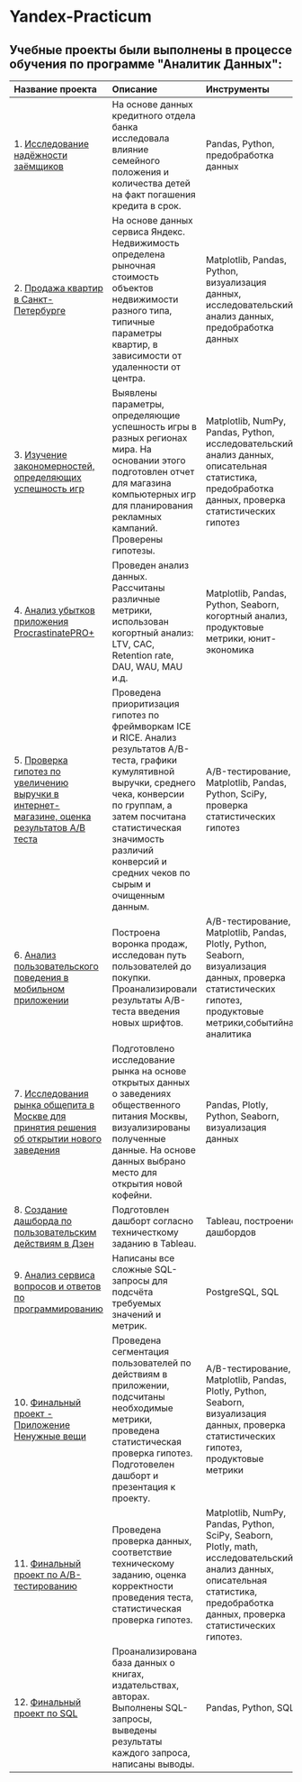 # Yandex-Practicum

## Учебные проекты были выполнены в процессе обучения по программе "Аналитик Данных":

| Название проекта                        | Описание                                                                       | Инструменты                   |
| :----------------------------- | :---------------------------------------------------------------------------- | :----------------------- |
| 1. [Исследование надёжности заёмщиков](https://github.com/Aleksador/Yandex-Practicum/tree/main/Proect1/) | На основе данных кредитного отдела банка исследовала влияние семейного положения и количества детей на факт погашения кредита в срок. | Pandas, Python, предобработка данных |
| 2. [Продажа квартир в Санкт-Петербурге](https://github.com/Aleksador/Yandex-Practicum/tree/main/Proect2)| На основе данных сервиса Яндекс. Недвижимость определена рыночная стоимость объектов недвижимости разного типа, типичные параметры квартир, в зависимости от удаленности от центра.| Matplotlib, Pandas, Python, визуализация данных, исследовательский анализ данных, предобработка данных |
| 3. [Изучение закономерностей, определяющих успешность игр](https://github.com/Aleksador/Yandex-Practicum/tree/main/Computer_game_data_research) |Выявлены параметры, определяющие успешность игры в разных регионах мира. На основании этого подготовлен отчет для магазина компьютерных игр для планирования рекламных кампаний. Проверены гипотезы. | Matplotlib, NumPy, Pandas, Python, исследовательский анализ данных, описательная статистика, предобработка данных, проверка статистических гипотез |
| 4. [Анализ убытков приложения ProcrastinatePRO+](https://github.com/Aleksador/Yandex-Practicum/tree/main/Application_Loss_Analysis_ProcrastinatePRO)| Проведен анализ данных. Рассчитаны различные метрики, использован когортный анализ: LTV, CAC, Retention rate, DAU, WAU, MAU и.д.| Matplotlib, Pandas, Python, Seaborn, когортный анализ, продуктовые метрики, юнит-экономика |
| 5. [Проверка гипотез по увеличению выручки в интернет-магазине, оценка результатов A/B теста](https://github.com/Aleksador/Yandex-Practicum/tree/main/Testing_hypotheses_to_increase_revenue_in_the_online_store) | Проведена приоритизация гипотез по фреймворкам ICE и RICE. Анализ результатов A/B-теста, графики кумулятивной выручки, среднего чека, конверсии по группам, а затем посчитана статистическая значимость различий конверсий и средних чеков по сырым и очищенным данным. | A/B-тестирование, Matplotlib, Pandas, Python, SciPy, проверка статистических гипотез |
| 6. [Анализ пользовательского поведения в мобильном приложении](https://github.com/Aleksador/Yandex-Practicum/tree/main/Analysis_of_user_behavior_in_a_mobile_application) | Построена воронка продаж, исследован путь пользователей до покупки. Проанализировали результаты A/B-теста введения новых шрифтов. | A/B-тестирование, Matplotlib, Pandas, Plotly, Python, Seaborn, визуализация данных, проверка статистических гипотез, продуктовые метрики,событийная аналитика |
| 7. [Исследования рынка общепита в Москве для принятия решения об открытии нового заведения](https://github.com/Aleksador/Yandex-Practicum/tree/main/Research_of_the_catering_market_in_Moscow_to_make_a_decision_on_opening_a_new_institution) | Подготовлено исследование рынка на основе открытых данных о заведениях общественного питания Москвы, визуализированы полученные данные. На основе данных выбрано место для открытия новой кофейни. | Pandas, Plotly, Python, Seaborn, визуализация данных |
| 8. [Создание дашборда по пользовательским действиям в Дзен](https://github.com/Aleksador/Yandex-Practicum/tree/main/Proect12_%20Creating_a_dashboard_based_on_user_events_for_the_news_aggregator) | Подготовлен дашборт согласно техничесткому заданию в Tableau. | Tableau, построение дашбордов |
| 9. [Анализ сервиса вопросов и ответов по программированию]() | Написаны все сложные SQL-запросы для подсчёта требуемых значений и метрик. | PostgreSQL, SQL |
| 10. [Финальный проект - Приложение Ненужные вещи](https://github.com/Aleksador/Yandex-Practicum/tree/main/Final_proect) | Проведена сегментация пользователей по действиям в приложении, подсчитаны необходимые метрики, проведена статистическая проверка гипотез. Подготовелен дашборт и презентация к проекту. |A/B-тестирование, Matplotlib, Pandas, Plotly, Python, Seaborn, визуализация данных, проверка статистических гипотез, продуктовые метрики |
| 11. [Финальный проект по А/В-тестированию](https://github.com/Aleksador/Yandex-Practicum/tree/main/Final_proect_AB_test) | Проведена проверка данных, соответствие техническому заданию, оценка корректности проведения теста, статистическая проверка гипотез. | Matplotlib, NumPy, Pandas, Python, SciPy, Seaborn, Plotly, math, исследовательский анализ данных, описательная статистика, предобработка данных, проверка статистических гипотез. |
| 12. [Финальный проект по SQL](https://github.com/Aleksador/Yandex-Practicum/tree/main/Final_proect_SQL) | Проанализирована база данных  о книгах, издательствах, авторах. Выполнены SQL-запросы, выведены результаты каждого запроса, написаны выводы. | Pandas, Python, SQL |
